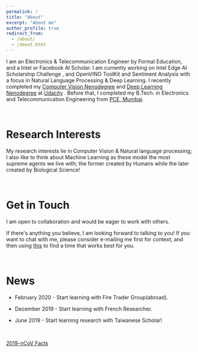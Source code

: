 ```yaml
---
permalink: /
title: "About"
excerpt: "About me"
author_profile: true
redirect_from: 
  - /about/
  - /about.html
---
```


I am an Electronics & Telecommunication Engineer by Formal Education, and a Intel or Facebook AI Scholar. I am currently working on  Intel Edge AI Scholarship Challenge , and  OpenVINO ToolKit and Sentiment Analysis with a focus in Natural Language Processing & Deep Learning. I recently completed my [Computer Vision Nenodegree](https://github.com/ahkhalwai/ahkhalwai.github.io/blob/master/images/CVND.pdf) and [Deep Learning Nenodegree](https://github.com/ahkhalwai/ahkhalwai.github.io/blob/master/images/DLND.pdf) at [Udacity](https://www.udacity.com/) . Before that, I completed my B.Tech. in Electronics and  Telecommunication Engineering from [PCE, Mumbai](https://www.pce.ac.in/). 

<br>

Research Interests
======

My research interests lie in Computer Vision & Natural language processing; I also like to think about Machine Learning as these model the most supreme agents we live with; the former created by Humans while the later created by Biological Science! 

<br>

Get in Touch
======

I am open to collaboration and would be eager to work with others.
 
If there's anything you believe, I am looking forward to talking to you! If you want to chat with me, please consider e-mailing me first for context, and then using [this](https://calendly.com/ahkhalwai55) to find a time that works best for you.

<br>

News
======

* February 2020 - Start learning with Fire Trader Group(abroad).

* December 2019 - Start learning with French Researcher.

* June 2019 - Start learning research with Taiwanese Scholar!

<br>

 <a href='https://www.symptoma.com/en/info/covid-19'>2019-nCoV Facts</a> <script type='text/javascript' src='https://www.freevisitorcounters.com/auth.php?id=2d66627f94e12bd33039c09c1044b87af19382d9'></script>
<script type="text/javascript" src="https://www.freevisitorcounters.com/en/home/counter/676424/t/2"></script>

<br>

